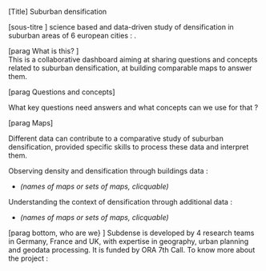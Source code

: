 [Title]
Suburban densification  

[sous-titre ] 
science based and data-driven study of densification in suburban areas of 6 european cities : . 


[parag What is this? ]  
This is a collaborative dashboard aiming at sharing questions and concepts related to suburban densification, at building comparable maps to answer them.


[parag Questions and concepts]  

What key questions need answers and what concepts can we use for that ?

[parag Maps] 

Different data can contribute to a comparative study of suburban densification, provided specific skills to process these data and interpret them. 

Observing density and densification through buildings data : 
- _(names of maps or sets of maps, clicquable)_ 

 
Understanding the context of densification through additional data : 
- _(names of maps or sets of maps, clicquable)_ 
 

 
[parag bottom, who are we} ]
Subdense is developed by 4 research teams in Germany, France and UK, with expertise in geography, urban planning and geodata processing. It is funded by ORA 7th Call. 
To know more about the project : 

 
